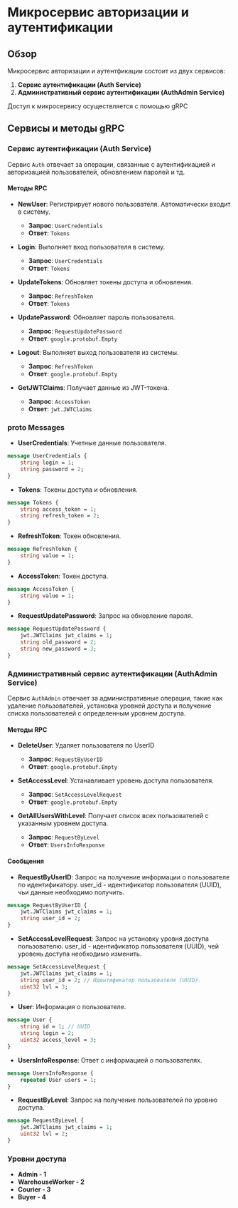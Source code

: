 # Микросервис авторизации и аутентификации

## Обзор

Микросервис авторизации и аутентфикации состоит из двух сервисов:

1. **Сервис аутентификации (Auth Service)**
2. **Административный сервис аутентификации (AuthAdmin Service)**

Доступ к микросервису осуществляется с помощью gRPC

## Сервисы и методы gRPC

### Сервис аутентификации (Auth Service)

Сервис `Auth` отвечает за операции, связанные с аутентификацией и авторизацией пользователей, обновлением паролей и тд.

#### Методы RPC

- **NewUser**: Регистрирует нового пользователя. Автоматически входит в систему.
    - **Запрос**: `UserCredentials`
    - **Ответ**: `Tokens`

- **Login**: Выполняет вход пользователя в систему.
    - **Запрос**: `UserCredentials`
    - **Ответ**: `Tokens`

- **UpdateTokens**: Обновляет токены доступа и обновления.
    - **Запрос**: `RefreshToken`
    - **Ответ**: `Tokens`

- **UpdatePassword**: Обновляет пароль пользователя.
    - **Запрос**: `RequestUpdatePassword`
    - **Ответ**: `google.protobuf.Empty`

- **Logout**: Выполняет выход пользователя из системы.
    - **Запрос**: `RefreshToken`
    - **Ответ**: `google.protobuf.Empty`

- **GetJWTClaims**: Получает данные из JWT-токена.
    - **Запрос**: `AccessToken`
    - **Ответ**: `jwt.JWTClaims`

### proto Messages

- **UserCredentials**: Учетные данные пользователя.

```proto
message UserCredentials {
    string login = 1;  
    string password = 2; 
}
```

- **Tokens**: Токены доступа и обновления.

```proto
message Tokens {
    string access_token = 1;
    string refresh_token = 2;
}
```

- **RefreshToken**: Токен обновления.

```proto
message RefreshToken {
    string value = 1;
}
```

- **AccessToken**: Токен доступа.

```proto
message AccessToken {
    string value = 1;
}
```

- **RequestUpdatePassword**: Запрос на обновление пароля.

```proto
message RequestUpdatePassword {
    jwt.JWTClaims jwt_claims = 1;
    string old_password = 2;
    string new_password = 3;
}
```

### Административный сервис аутентификации (AuthAdmin Service)

Сервис `AuthAdmin` отвечает за административные операции, такие как удаление пользователей, установка уровней доступа и
получение списка пользователей с определенным уровнем доступа.

#### Методы RPC

- **DeleteUser**: Удаляет пользователя по UserID
    - **Запрос**: `RequestByUserID`
    - **Ответ**: `google.protobuf.Empty`

- **SetAccessLevel**: Устанавливает уровень доступа пользователя.
    - **Запрос**: `SetAccessLevelRequest`
    - **Ответ**: `google.protobuf.Empty`

- **GetAllUsersWithLevel**: Получает список всех пользователей с указанным уровнем доступа.
    - **Запрос**: `RequestByLevel`
    - **Ответ**: `UsersInfoResponse`

#### Сообщения

- **RequestByUserID**: Запрос на получение информации о пользователе по идентификатору.
  user_id - идентификатор пользователя (UUID), чьи данные необходимо получить.

```proto
message RequestByUserID {
    jwt.JWTClaims jwt_claims = 1;
    string user_id = 2;
}
```

- **SetAccessLevelRequest**: Запрос на установку уровня доступа пользователю.
  user_id - идентификатор пользователя (UUID), чей уровень доступа необходимо изменить.

```proto
message SetAccessLevelRequest {
    jwt.JWTClaims jwt_claims = 1;
    string user_id = 2; // Идентификатор пользователя (UUID).
    uint32 lvl = 3;
}
```

- **User**: Информация о пользователе.

```proto
message User {
    string id = 1; // UUID
    string login = 2;
    uint32 access_level = 3;
}
```

- **UsersInfoResponse**: Ответ с информацией о пользователях.

```proto
message UsersInfoResponse {
    repeated User users = 1;
}
```

- **RequestByLevel**: Запрос на получение пользователей по уровню доступа.

```proto
message RequestByLevel {
    jwt.JWTClaims jwt_claims = 1;
    uint32 lvl = 2;
}
```

### Уровни доступа

- **Admin - 1**
- **WarehouseWorker - 2**
- **Courier - 3**
- **Buyer - 4**
